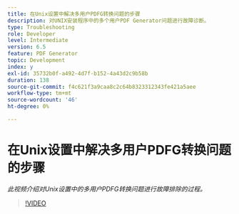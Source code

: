```yaml
---
title: 在Unix设置中解决多用户PDFG转换问题的步骤
description: 对UNIX安装程序中的多个用户PDF Generator问题进行故障诊断。
type: Troubleshooting
role: Developer
level: Intermediate
version: 6.5
feature: PDF Generator
topic: Development
index: y
exl-id: 35732b0f-a492-4d7f-b152-4a43d2c9b58b
duration: 138
source-git-commit: f4c621f3a9caa8c2c64b8323312343fe421a5aee
workflow-type: tm+mt
source-wordcount: '46'
ht-degree: 0%

---
```



# 在Unix设置中解决多用户PDFG转换问题的步骤

*此视频介绍对Unix设置中的多用户PDFG转换问题进行故障排除的过程。*

>[!VIDEO](https://video.tv.adobe.com/v/335549?quality=12&learn=on)
